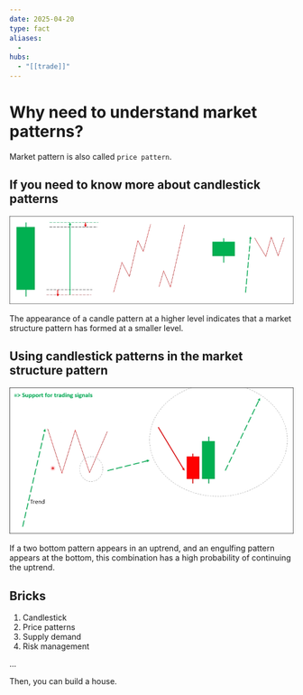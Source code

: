 ```yaml
---
date: 2025-04-20
type: fact
aliases:
  -
hubs:
  - "[[trade]]"
---
```


# Why need to understand market patterns?

Market pattern is also called `price pattern`.

## If you need to know more about candlestick patterns

![candle-to-structure.png](../assets/imgs/candle-to-structure.png)

The appearance of a candle pattern at a higher level indicates that a market structure pattern has formed at a smaller level.

## Using candlestick patterns in the market structure pattern

![candle-inside-structure.png](../assets/imgs/candle-inside-structure.png)

If a two bottom pattern appears in an uptrend, and an engulfing pattern appears at the bottom, this combination has a high probability of continuing the uptrend.

## Bricks

1. Candlestick
2. Price patterns
3. Supply demand
4. Risk management

...

Then, you can build a house.






